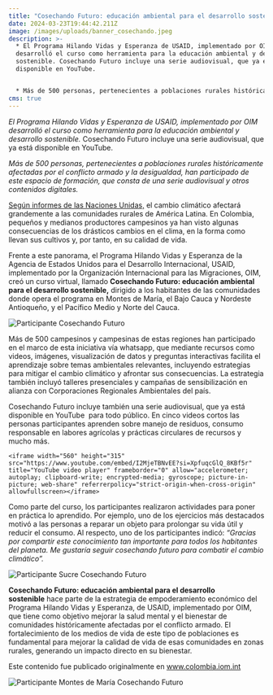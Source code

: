```yaml
---
title: "Cosechando Futuro: educación ambiental para el desarrollo sostenible"
date: 2024-03-23T19:44:42.211Z
image: /images/uploads/banner_cosechando.jpeg
description: >-
  * El Programa Hilando Vidas y Esperanza de USAID, implementado por OIM
  desarrolló el curso como herramienta para la educación ambiental y desarrollo
  sostenible. Cosechando Futuro incluye una serie audiovisual, que ya está
  disponible en YouTube.


  * Más de 500 personas, pertenecientes a poblaciones rurales históricamente afectadas por el conflicto armado y la desigualdad, han participado de este espacio de formación, que consta de una serie audiovisual y otros contenidos digitales.
cms: true
---
```

*El Programa Hilando Vidas y Esperanza de USAID, implementado por OIM desarrolló el curso como herramienta para la educación ambiental y desarrollo sostenible.* Cosechando Futuro incluye una serie audiovisual, que ya está disponible en YouTube.

*Más de 500 personas, pertenecientes a poblaciones rurales históricamente afectadas por el conflicto armado y la desigualdad, han participado de este espacio de formación, que consta de una serie audiovisual y otros contenidos digitales.*

[Según informes de las Naciones Unidas,](<>) el cambio climático afectará grandemente a las comunidades rurales de América Latina. En Colombia, pequeños y medianos productores campesinos ya han visto algunas consecuencias de los drásticos cambios en el clima, en la forma como llevan sus cultivos y, por tanto, en su calidad de vida.

Frente a este panorama, el Programa Hilando Vidas y Esperanza de la Agencia de Estados Unidos para el Desarrollo Internacional, USAID, implementado por la Organización Internacional para las Migraciones, OIM, creó un curso virtual, llamado **Cosechando Futuro: educación ambiental para el desarrollo sostenible,** dirigido a los habitantes de las comunidades donde opera el programa en Montes de María, el Bajo Cauca y Nordeste Antioqueño, y el Pacífico Medio y Norte del Cauca.

![Participante Cosechando Futuro](https://colombia.iom.int/sites/g/files/tmzbdl1011/files/573001893451.jpeg)

Más de 500 campesinos y campesinas de estas regiones han participado en el marco de esta iniciativa vía whatsapp, que mediante recursos como videos, imágenes, visualización de datos y preguntas interactivas facilita el aprendizaje sobre temas ambientales relevantes, incluyendo estrategias para mitigar el cambio climático y afrontar sus consecuencias. La estrategia también incluyó talleres presenciales y campañas de sensibilización en alianza con Corporaciones Regionales Ambientales del país.

Cosechando Futuro incluye también una serie audiovisual, que ya está disponible en YouTube  para todo público. En cinco videos cortos las personas participantes aprenden sobre manejo de residuos, consumo responsable en labores agrícolas y prácticas circulares de recursos y mucho más.

```
<iframe width="560" height="315" src="https://www.youtube.com/embed/I2MjeTBNvEE?si=XpfuqcGlQ_8KBf5r" title="YouTube video player" frameborder="0" allow="accelerometer; autoplay; clipboard-write; encrypted-media; gyroscope; picture-in-picture; web-share" referrerpolicy="strict-origin-when-cross-origin" allowfullscreen></iframe>
```

Como parte del curso, los participantes realizaron actividades para poner en práctica lo aprendido. Por ejemplo, uno de los ejercicios más destacados motivó a las personas a reparar un objeto para prolongar su vida útil y reducir el consumo. Al respecto, uno de los participantes indicó: *“Gracias por compartir este conocimiento tan importante para todos los habitantes del planeta. Me gustaría seguir cosechando futuro para combatir el cambio climático”.*

![Participante Sucre Cosechando Futuro](https://colombia.iom.int/sites/g/files/tmzbdl1011/files/573118256974.jpeg)

**Cosechando Futuro: educación ambiental para el desarrollo sostenible** hace parte de la estrategia de empoderamiento económico del Programa Hilando Vidas y Esperanza, de USAID, implementado por OIM, que tiene como objetivo mejorar la salud mental y el bienestar de comunidades históricamente afectadas por el conflicto armado. El fortalecimiento de los medios de vida de este tipo de poblaciones es fundamental para mejorar la calidad de vida de esas comunidades en zonas rurales, generando un impacto directo en su bienestar.

Este contenido fue publicado originalmente en www.colombia.iom.int

![Participante Montes de María Cosechando Futuro](https://colombia.iom.int/sites/g/files/tmzbdl1011/files/573044973212.jpeg)